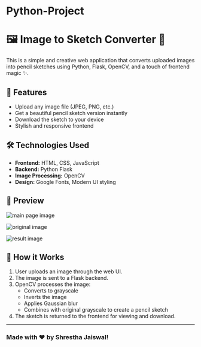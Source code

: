 # Python-Project
# 🖼️ Image to Sketch Converter 🎨

This is a simple and creative web application that converts uploaded images into pencil sketches using Python, Flask, OpenCV, and a touch of frontend magic ✨.

## 🚀 Features

- Upload any image file (JPEG, PNG, etc.)
- Get a beautiful pencil sketch version instantly
- Download the sketch to your device
- Stylish and responsive frontend


## 🛠️ Technologies Used

- **Frontend:** HTML, CSS, JavaScript
- **Backend:** Python Flask
- **Image Processing:** OpenCV
- **Design:** Google Fonts, Modern UI styling


## 📸 Preview

![main page image](https://github.com/user-attachments/assets/43107ff4-65a9-4165-a30e-762d27643bc2)

![original image](https://github.com/user-attachments/assets/bfa16240-6ef3-4ba8-8ce1-28622e461ce2)

![result image](https://github.com/user-attachments/assets/150303b2-76b5-4005-9531-bf28f1ba2640)


## 🧠 How it Works

1. User uploads an image through the web UI.
2. The image is sent to a Flask backend.
3. OpenCV processes the image:
   - Converts to grayscale
   - Inverts the image
   - Applies Gaussian blur
   - Combines with original grayscale to create a pencil sketch
4. The sketch is returned to the frontend for viewing and download.


---

### Made with ❤️ by Shrestha Jaiswal!



